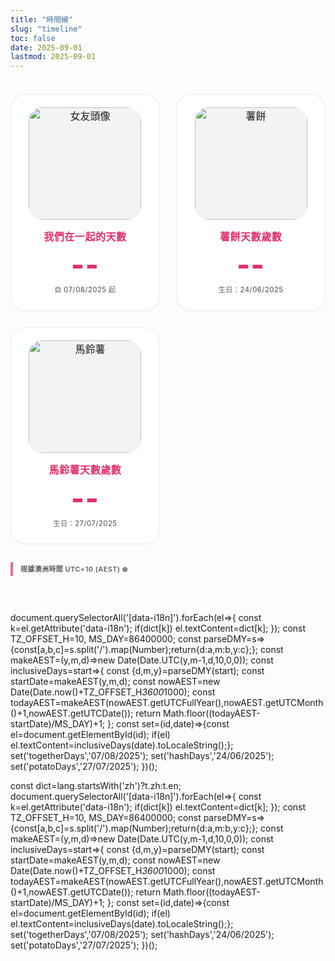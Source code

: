 ```yaml
---
title: "時間線"
slug: "timeline"
toc: false
date: 2025-09-01
lastmod: 2025-09-01
---
```

<div class="days-page">
  <div class="days-grid">
    <div class="d-card d-couple">
      <div class="d-media">
        <img class="avatar timeline-img" alt="女友頭像" src="/images/timeline/f-avatar.webp">
      </div>
      <div class="d-body">
        <h3 data-i18n="coupleTitle">我們在一起的天數</h3>
        <p class="d-num" id="togetherDays">--</p>
        <p class="d-meta" data-i18n="since">自 07/08/2025 起</p>
      </div>
    </div>
    <div class="d-card d-pet">
      <div class="d-media">
        <img class="pet-img timeline-img" alt="薯餅" src="/images/timeline/hashbrown.webp">
      </div>
      <div class="d-body">
        <h3 data-i18n="hashTitle">薯餅天數歲數</h3>
        <p class="d-num" id="hashDays">--</p>
        <p class="d-meta" data-i18n="hashSince">生日：24/06/2025</p>
      </div>
    </div>
    <div class="d-card d-pet">
      <div class="d-media">
        <img class="pet-img timeline-img" alt="馬鈴薯" src="/images/timeline/potato.webp">
      </div>
      <div class="d-body">
        <h3 data-i18n="potatoTitle">馬鈴薯天數歲數</h3>
        <p class="d-num" id="potatoDays">--</p>
        <p class="d-meta" data-i18n="potatoSince">生日：27/07/2025</p>
      </div>
    </div>
  </div>
  <div class="tz-line">
    <span class="tz-note" data-i18n="tzNote">根據澳洲時間 UTC+10 (AEST) ❄️</span>
  </div>
</div>

<style>
/* === Timeline Grid 版（橫向 3 欄，卡片垂直） === */
:root{
  --tl-accent:var(--hb-active,#e1306c);
  --tl-img-size:180px;
  --tl-img-radius:22px;
  --tl-card-radius:24px;
  --tl-gap:1.65rem;
}
.days-page{
  max-width:1180px;
  margin:0 auto;
  padding:1.4rem 0 3rem;
  font-size:1rem;
  line-height:1.55;
}
.days-grid{
  display:grid;
  grid-template-columns:repeat(3,1fr);
  gap:var(--tl-gap);
}
@media (max-width:1020px){
  .days-grid{grid-template-columns:repeat(2,1fr);}
}
@media (max-width:640px){
  .days-grid{grid-template-columns:1fr;gap:1.1rem;}
  :root{--tl-img-size:150px;}
}
@media (max-width:420px){
  :root{--tl-img-size:132px;}
}
/* 卡片 */
.d-card{
  display:flex;
  flex-direction:column;
  align-items:center;
  text-align:center;
  padding:1.25rem 1.15rem 1.45rem;
  background:#fff;
  border:1px solid rgba(0,0,0,.08);
  border-radius:var(--tl-card-radius);
  box-shadow:0 2px 4px -2px rgba(0,0,0,.05);
  transition:transform .28s,border-color .25s,box-shadow .28s,background .25s;
  position:relative;
}
body.dark .d-card{
  background:#26272b;
  border-color:rgba(255,255,255,.12);
  box-shadow:0 4px 10px -6px rgba(0,0,0,.55);
}
.d-card:hover{
  transform:translateY(-6px);
  border-color:var(--tl-accent);
  box-shadow:0 10px 22px -10px rgba(0,0,0,.18);
}
body.dark .d-card:hover{
  box-shadow:0 14px 34px -14px rgba(0,0,0,.65);
}
/* 圖片容器統一裁切 */
.d-media{
  width:var(--tl-img-size);
  height:var(--tl-img-size);
  border-radius:var(--tl-img-radius);
  overflow:hidden;
  background:#f2f3f5;
  display:flex;
  justify-content:center;
  align-items:center;
  margin:0 0 .95rem;
}
body.dark .d-media{background:#34363b;}
.d-media img{
  width:100%;
  height:100%;
  object-fit:cover;
  display:block;
  transition:transform .55s;
}
.d-card:hover .d-media img{transform:scale(1.05);}
/* 文字 */
.d-body{max-width:420px;width:100%;display:flex;flex-direction:column;align-items:center;}
.d-body h3{
  margin:0 0 .55rem;
  font-size:1rem;
  font-weight:600;
  letter-spacing:.55px;
  color:var(--tl-accent);
}
body.dark .d-body h3{color:#ff8fb7;}
.d-num{
  margin:0 0 .5rem;
  font-size:2.85rem;
  line-height:1.05;
  font-weight:800;
  letter-spacing:1.1px;
  color:var(--tl-accent);
}
body.dark .d-num{color:#ff8fb7;}
.d-meta{
  margin:0;
  font-size:.7rem;
  letter-spacing:.45px;
  opacity:.68;
  font-weight:500;
}
body.dark .d-meta{opacity:.76;}
/* 時區提示（中英樣式統一，以此為準） */
.tz-line{margin:2.1rem 0 0;}
.tz-note{
  font-size:.68rem;
  letter-spacing:.5px;
  padding:.25rem 0 .25rem .75rem;
  border-left:4px solid var(--tl-accent);
  font-weight:600;
  background:none!important;
  opacity:.7;
  line-height:1.25;
}
body.dark .tz-note{opacity:.78;}
/* 減少動態 */
@media (prefers-reduced-motion:reduce){
  .d-card,.d-media img{transition:none!important;transform:none!important;}
}
/* 小卡縮放調整 */
@media (max-width:640px){
  .d-card{padding:1.1rem 1rem 1.25rem;}
  .d-body h3{font-size:.95rem;}
  .d-num{font-size:2.35rem;}
  .d-meta{font-size:.64rem;}
  .tz-note{font-size:.62rem;}
}
</style>

<script>
/* 保留：雙語 + AEST 計算 */
(function(){
  const lang=(document.documentElement.lang||'').toLowerCase();
  const t={
    zh:{coupleTitle:'我們在一起的天數',since:'自 07/08/2025 起',hashTitle:'薯餅天數歲數',hashSince:'生日：24/06/2025',potatoTitle:'馬鈴薯天數歲數',potatoSince:'生日：27/07/2025',tzNote:'根據澳洲時間 UTC+10 (AEST) ❄️'},
    en:{coupleTitle:'Days Together',since:'Since 07/08/2025',hashTitle:'Hash Brown Age (days)',hashSince:'Birthday: 24/06/2025',potatoTitle:'Potato Age (days)',potatoSince:'Birthday: 27/07/2025',tzNote:'Based on Australia time UTC+10 (AEST) ❄️'}
  };
  const dict=lang.startsWith('zh')?t.zh:t.en;
  document.querySelectorAll('[data-i18n]').forEach(el=>{
    const k=el.getAttribute('data-i18n'); if(dict[k]) el.textContent=dict[k];
  });
  const TZ_OFFSET_H=10, MS_DAY=86400000;
  const parseDMY=s=>{const[a,b,c]=s.split('/').map(Number);return{d:a,m:b,y:c};};
  const makeAEST=(y,m,d)=>new Date(Date.UTC(y,m-1,d,10,0,0));
  const inclusiveDays=start=>{
    const {d,m,y}=parseDMY(start);
    const startDate=makeAEST(y,m,d);
    const nowAEST=new Date(Date.now()+TZ_OFFSET_H*3600*1000);
    const todayAEST=makeAEST(nowAEST.getUTCFullYear(),nowAEST.getUTCMonth()+1,nowAEST.getUTCDate());
    return Math.floor((todayAEST-startDate)/MS_DAY)+1;
  };
  const set=(id,date)=>{const el=document.getElementById(id); if(el) el.textContent=inclusiveDays(date).toLocaleString();};
  set('togetherDays','07/08/2025');
  set('hashDays','24/06/2025');
  set('potatoDays','27/07/2025');
})();
</script>
<!-- 確保圖檔存在: /static/images/timeline/f-avatar.webp hashbrown.webp potato.webp -->
  document.querySelectorAll('[data-i18n]').forEach(el=>{
    const k=el.getAttribute('data-i18n'); if(dict[k]) el.textContent=dict[k];
  });
  const TZ_OFFSET_H=10, MS_DAY=86400000;
  const parseDMY=s=>{const[a,b,c]=s.split('/').map(Number);return{d:a,m:b,y:c};};
  const makeAEST=(y,m,d)=>new Date(Date.UTC(y,m-1,d,10,0,0));
  const inclusiveDays=start=>{
    const {d,m,y}=parseDMY(start);
    const startDate=makeAEST(y,m,d);
    const nowAEST=new Date(Date.now()+TZ_OFFSET_H*3600*1000);
    const todayAEST=makeAEST(nowAEST.getUTCFullYear(),nowAEST.getUTCMonth()+1,nowAEST.getUTCDate());
    return Math.floor((todayAEST-startDate)/MS_DAY)+1;
  };
  const set=(id,date)=>{const el=document.getElementById(id); if(el) el.textContent=inclusiveDays(date).toLocaleString();};
  set('togetherDays','07/08/2025');
  set('hashDays','24/06/2025');
  set('potatoDays','27/07/2025');
})();
</script>
<!-- 圖片需位於 /static/images/timeline/ : f-avatar.webp, hashbrown.webp, potato.webp -->
  const dict=lang.startsWith('zh')?t.zh:t.en;
  document.querySelectorAll('[data-i18n]').forEach(el=>{
    const k=el.getAttribute('data-i18n'); if(dict[k]) el.textContent=dict[k];
  });
  const TZ_OFFSET_H=10, MS_DAY=86400000;
  const parseDMY=s=>{const[a,b,c]=s.split('/').map(Number);return{d:a,m:b,y:c};};
  const makeAEST=(y,m,d)=>new Date(Date.UTC(y,m-1,d,10,0,0));
  const inclusiveDays=start=>{
    const {d,m,y}=parseDMY(start);
    const startDate=makeAEST(y,m,d);
    const nowAEST=new Date(Date.now()+TZ_OFFSET_H*3600*1000);
    const todayAEST=makeAEST(nowAEST.getUTCFullYear(),nowAEST.getUTCMonth()+1,nowAEST.getUTCDate());
    return Math.floor((todayAEST-startDate)/MS_DAY)+1;
  };
  const set=(id,date)=>{const el=document.getElementById(id); if(el) el.textContent=inclusiveDays(date).toLocaleString();};
  set('togetherDays','07/08/2025');
  set('hashDays','24/06/2025');
  set('potatoDays','27/07/2025');
})();
</script>
<!-- 圖片需位於 /static/images/timeline/ : f-avatar.webp, hashbrown.webp, potato.webp -->

